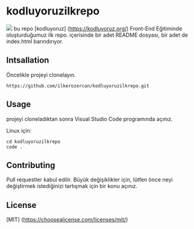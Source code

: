 # kodluyoruzilkrepo

![](ss.jpg)
bu repo [kodluyoruz] (https://kodluyoruz.org/) Front-End Eğitiminde oluşturduğumuz ilk repo. içerisinde bir adet README dosyası, bir adet de index.html barındırıyor.

## Intsallation

Öncelikle projeyi clonelayın.

```
https://github.com/ilkerozercan/kodluyoruzilkrepo.git
```

## Usage 

projeyi cloneladıktan sonra Visual Studio Code programında açınız.

Linux için:

```
cd kodluyoruzilkrepo
code .
```

## Contributing 

Pull requestler kabul edilir. Büyük değişiklikler için, lütfen önce neyi değiştirmek istediğinizi tartışmak için bir konu açınız.

## License 

[MIT] (https://choosealicense.com/licenses/mit/)

